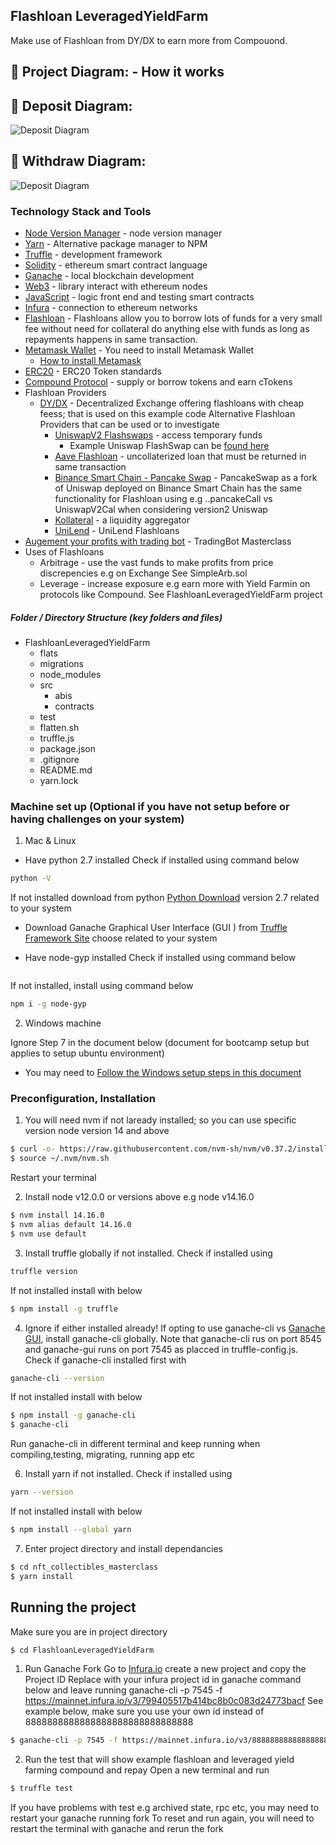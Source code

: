 ## Flashloan LeveragedYieldFarm 

Make use of Flashloan from DY/DX to earn more from Compouond. 

## 🔧 Project Diagram: - How it works

## 🔧 Deposit Diagram:
![Deposit Diagram](https://i.gyazo.com/77913f25dd333c7f8a9ea99813053c61.png)
</br>
## 🔧 Withdraw Diagram:
![Deposit Diagram](https://i.gyazo.com/3c5736a988fe92fc7bd3c373230c2663.png)

### Technology Stack and Tools

* [Node Version Manager](https://heynode.com/tutorial/install-nodejs-locally-nvm) - node version manager
* [Yarn](https://yarnpkg.com/) - Alternative package manager to NPM 
* [Truffle](https://www.trufflesuite.com/) - development framework
* [Solidity](https://docs.soliditylang.org/en/v0.7.4/) - ethereum smart contract language
* [Ganache](https://www.trufflesuite.com/ganache) - local blockchain development
* [Web3](https://web3js.readthedocs.io/en/v1.3.0/) - library interact with ethereum nodes 
* [JavaScript](https://www.javascript.com/) - logic front end and testing smart contracts
* [Infura](https://infura.io/) - connection to ethereum networks 
* [Flashloan](https://coinmarketcap.com/alexandria/glossary/flash-loans) - Flashloans allow you to borrow lots of funds for a very small fee without need for collateral do anything else with funds as long as repayments happens in same transaction.
* [Metamask Wallet](https://metamask.io/) - You need to install Metamask Wallet
   - [How to install Metamask](https://blog.wetrust.io/how-to-install-and-use-metamask-7210720ca047)
* [ERC20](https://docs.openzeppelin.com/contracts/2.x/api/token/erc20) - ERC20 Token standards
* [Compound Protocol](https://app.compound.finance/) - supply or borrow tokens and earn cTokens
* Flashloan Providers 
  * [DY/DX]() - Decentralized Exchange offering flashloans with cheap feess; that is used on this example code 
  Alternative Flashloan Providers that can be used or to investigate
    * [UniswapV2 Flashswaps](https://docs.uniswap.org/protocol/V2/concepts/core-concepts/flash-swaps) - access temporary funds 
      - Example Uniswap FlashSwap can be [found here](https://github.com/Uniswap/uniswap-v2-periphery/blob/master/contracts/examples/ExampleFlashSwap.sol)
    * [Aave Flashloan](https://docs.aave.com/developers/guides/flash-loans) - uncollaterized loan that must be returned in same transaction
    * [Binance Smart Chain - Pancake Swap]() - PancakeSwap as a fork of Uniswap deployed on Binance Smart Chain has the same functionality for Flashloan using e.g ..pancakeCall vs UniswapV2Cal when considering version2 Uniswap
    * [Kollateral](https://www.kollateral.co/) - a liquidity aggregator 
    * [UniLend](https://docs.unilend.finance/the-protocol/flash-loan/performing-flashloan) - UniLend Flashloans
* [Augement your profits with trading bot](https://dappuniversity.teachable.com/courses/940808/lectures/24527435) - TradingBot Masterclass
* Uses of Flashloans
  * Arbitrage - use the vast funds to make profits from price discrepencies e.g on Exchange See SimpleArb.sol 
  * Leverage - increase exposure e.g earn more with Yield Farmin on protocols like Compound. See FlashloanLeveragedYieldFarm project

##### Folder / Directory Structure (key folders and files)
* FlashloanLeveragedYieldFarm
  * flats
  * migrations
  * node_modules
  * src
    * abis
    * contracts
  * test
  * flatten.sh
  * truffle.js
  * package.json
  * .gitignore
  * README.md
  * yarn.lock

### Machine set up (Optional if you have not setup before or having challenges on your system)

1. Mac & Linux 

- Have python 2.7 installed
Check if installed using command below
```sh
python -V
```
If not installed download from python [Python Download](https://www.python.org/downloads/) version 2.7 related to your system

- Download Ganache Graphical User Interface (GUI ) from [Truffle Framework Site](https://www.trufflesuite.com/ganache) choose related to your system 

- Have node-gyp installed
Check if installed using command below
```sh

```
If not installed, install using command below
```sh
npm i -g node-gyp
```

2. Windows machine 

Ignore Step 7 in the document below (document for bootcamp setup but applies to setup ubuntu environment)

- You may need to [Follow the Windows setup steps in this document](https://www.evernote.com/shard/s584/client/snv?noteGuid=960efc37-4e96-f95a-8c19-cc3b39b54836&noteKey=fd3fd7c99f629eb72a29552f16e4c9e8&sn=https%3A%2F%2Fwww.evernote.com%2Fshard%2Fs584%2Fsh%2F960efc37-4e96-f95a-8c19-cc3b39b54836%2Ffd3fd7c99f629eb72a29552f16e4c9e8&title=B00tc%2540mp%2Bwin10%2Benv.)

### Preconfiguration, Installation 

1. You will need nvm  if not laready installed; so you can use specific version node version 14 and above 
```sh
$ curl -o- https://raw.githubusercontent.com/nvm-sh/nvm/v0.37.2/install.sh | bash
$ source ~/.nvm/nvm.sh
```
Restart your terminal

2. Install node v12.0.0 or versions above e.g node v14.16.0
```sh
$ nvm install 14.16.0 
$ nvm alias default 14.16.0 
$ nvm use default
```

3. Install truffle globally if not installed. 
Check if installed using 
```sh
truffle version
```
If not installed install with below 
```sh
$ npm install -g truffle
```

4. Ignore if either installed already! If opting to use ganache-cli vs [Ganache GUI](https://www.trufflesuite.com/ganache), install ganache-cli globally. Note that ganache-cli rus on port 8545 and ganache-gui runs on port 7545 as placced in truffle-config.js. 
Check if ganache-cli installed first with
```sh
ganache-cli --version
```
If not installed install with below
```sh
$ npm install -g ganache-cli
$ ganache-cli
```
Run ganache-cli in different terminal and keep running when compiling,testing, migrating, running app etc

6. Install yarn if not installed. Check if installed using 
```sh
yarn --version
```
If not installed install with below
```sh
$ npm install --global yarn
```

7. Enter project directory and install dependancies
```sh
$ cd nft_collectibles_masterclass
$ yarn install  
```

## Running the project 
Make sure you are in project directory
```sh
$ cd FlashloanLeveragedYieldFarm
```

1. Run Ganache Fork 
Go to [Infura.io](https://infura.io/) create a new project and copy the Project ID
Replace with your infura project id in ganache command below and leave running
ganache-cli -p 7545 -f https://mainnet.infura.io/v3/799405517b414bc8b0c083d24773bacf
See example below, make sure you use your own id instead of 8888888888888888888888888888888
```sh
$ ganache-cli -p 7545 -f https://mainnet.infura.io/v3/8888888888888888888888888888888  
```

2. Run the test that will show example flashloan and leveraged yield farming compound and repay
Open a new terminal and run 
```sh
$ truffle test 
```
If you have problems with test e.g archived state, rpc etc, you may need to restart your ganache running fork
To reset and run again, you will need to restart the terminal with ganache and rerun the fork



